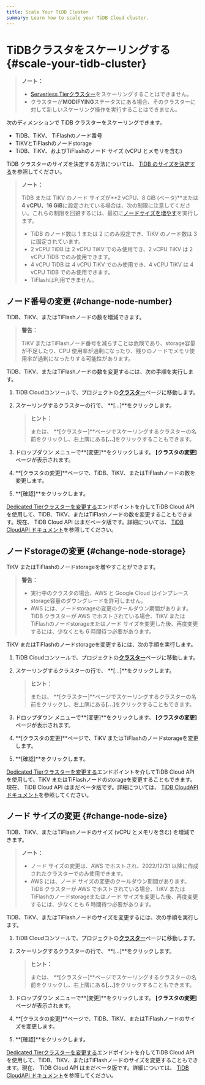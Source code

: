 ```yaml
---
title: Scale Your TiDB Cluster
summary: Learn how to scale your TiDB Cloud cluster.
---
```


# TiDBクラスタをスケーリングする {#scale-your-tidb-cluster}

> **ノート：**
>
> -   [Serverless Tierクラスター](/tidb-cloud/select-cluster-tier.md#serverless-tier-beta)をスケーリングすることはできません。
> -   クラスターが**MODIFYING**ステータスにある場合、そのクラスターに対して新しいスケーリング操作を実行することはできません。

次のディメンションで TiDB クラスターをスケーリングできます。

-   TiDB、TiKV、 TiFlashのノード番号
-   TiKVとTiFlashのノードstorage
-   TiDB、TiKV、およびTiFlashのノード サイズ (vCPU とメモリを含む)

TiDB クラスターのサイズを決定する方法については、 [TiDB のサイズを決定する](/tidb-cloud/size-your-cluster.md)を参照してください。

> **ノート：**
>
> TiDB または TiKV のノード サイズが**2 vCPU、8 GiB (ベータ)**または<strong>4 vCPU、16 GiB</strong>に設定されている場合は、次の制限に注意してください。これらの制限を回避するには、最初に[ノードサイズを増やす](#change-node-size)を実行します。
>
> -   TiDB のノード数は 1 または 2 にのみ設定でき、TiKV のノード数は 3 に固定されています。
> -   2 vCPU TiDB は 2 vCPU TiKV でのみ使用でき、2 vCPU TiKV は 2 vCPU TiDB でのみ使用できます。
> -   4 vCPU TiDB は 4 vCPU TiKV でのみ使用でき、4 vCPU TiKV は 4 vCPU TiDB でのみ使用できます。
> -   TiFlashは利用できません。

## ノード番号の変更 {#change-node-number}

TiDB、TiKV、またはTiFlashノードの数を増減できます。

> **警告：**
>
> TiKV またはTiFlashノード番号を減らすことは危険であり、storage容量が不足したり、CPU 使用率が過剰になったり、残りのノードでメモリ使用率が過剰になったりする可能性があります。

TiDB、TiKV、またはTiFlashノードの数を変更するには、次の手順を実行します。

1.  TiDB Cloudコンソールで、プロジェクトの[**クラスター**](https://tidbcloud.com/console/clusters)ページに移動します。

2.  スケーリングするクラスターの行で、 **[...]**をクリックします。

    > **ヒント：**
    >
    > または、 **[クラスター]**ページでスケーリングするクラスターの名前をクリックし、右上隅にある<strong>[...]</strong>をクリックすることもできます。

3.  ドロップダウン メニューで**[変更]**をクリックします。 <strong>[クラスタの変更]</strong>ページが表示されます。

4.  **[クラスタの変更]**ページで、TiDB、TiKV、またはTiFlashノードの数を変更します。

5.  **[確認]**をクリックします。

[Dedicated Tierクラスターを変更する](https://docs.pingcap.com/tidbcloud/api/v1beta#tag/Cluster/operation/UpdateCluster)エンドポイントを介してTiDB Cloud API を使用して、TiDB、TiKV、またはTiFlashノードの数を変更することもできます。現在、 TiDB Cloud API はまだベータ版です。詳細については、 [TiDB CloudAPI ドキュメント](https://docs.pingcap.com/tidbcloud/api/v1beta)を参照してください。

## ノードstorageの変更 {#change-node-storage}

TiKV またはTiFlashのノードstorageを増やすことができます。

> **警告：**
>
> -   実行中のクラスタの場合、AWS と Google Cloud はインプレースstorage容量のダウングレードを許可しません。
> -   AWS には、ノードstorageの変更のクールダウン期間があります。 TiDB クラスターが AWS でホストされている場合、TiKV またはTiFlashのノードstorageまたはノード サイズを変更した後、再度変更するには、少なくとも 6 時間待つ必要があります。

TiKV またはTiFlashのノードstorageを変更するには、次の手順を実行します。

1.  TiDB Cloudコンソールで、プロジェクトの[**クラスター**](https://tidbcloud.com/console/clusters)ページに移動します。

2.  スケーリングするクラスターの行で、 **[...]**をクリックします。

    > **ヒント：**
    >
    > または、 **[クラスター]**ページでスケーリングするクラスターの名前をクリックし、右上隅にある<strong>[...]</strong>をクリックすることもできます。

3.  ドロップダウン メニューで**[変更]**をクリックします。 <strong>[クラスタの変更]</strong>ページが表示されます。

4.  **[クラスタの変更]**ページで、TiKV またはTiFlashのノードstorageを変更します。

5.  **[確認]**をクリックします。

[Dedicated Tierクラスターを変更する](https://docs.pingcap.com/tidbcloud/api/v1beta#tag/Cluster/operation/UpdateCluster)エンドポイントを介してTiDB Cloud API を使用して、TiKV またはTiFlashノードのstorageを変更することもできます。現在、 TiDB Cloud API はまだベータ版です。詳細については、 [TiDB CloudAPI ドキュメント](https://docs.pingcap.com/tidbcloud/api/v1beta)を参照してください。

## ノード サイズの変更 {#change-node-size}

TiDB、TiKV、またはTiFlashノードのサイズ (vCPU とメモリを含む) を増減できます。

> **ノート：**
>
> -   ノード サイズの変更は、AWS でホストされ、2022/12/31 以降に作成されたクラスターでのみ使用できます。
> -   AWS には、ノード サイズの変更のクールダウン期間があります。 TiDB クラスターが AWS でホストされている場合、TiKV またはTiFlashのノードstorageまたはノード サイズを変更した後、再度変更するには、少なくとも 6 時間待つ必要があります。

TiDB、TiKV、またはTiFlashノードのサイズを変更するには、次の手順を実行します。

1.  TiDB Cloudコンソールで、プロジェクトの[**クラスター**](https://tidbcloud.com/console/clusters)ページに移動します。

2.  スケーリングするクラスターの行で、 **[...]**をクリックします。

    > **ヒント：**
    >
    > または、 **[クラスター]**ページでスケーリングするクラスターの名前をクリックし、右上隅にある<strong>[...]</strong>をクリックすることもできます。

3.  ドロップダウン メニューで**[変更]**をクリックします。 <strong>[クラスタの変更]</strong>ページが表示されます。

4.  **[クラスタの変更]**ページで、TiDB、TiKV、またはTiFlashノードのサイズを変更します。

5.  **[確認]**をクリックします。

[Dedicated Tierクラスターを変更する](https://docs.pingcap.com/tidbcloud/api/v1beta#tag/Cluster/operation/UpdateCluster)エンドポイントを介してTiDB Cloud API を使用して、TiDB、TiKV、またはTiFlashノードのサイズを変更することもできます。現在、 TiDB Cloud API はまだベータ版です。詳細については、 [TiDB CloudAPI ドキュメント](https://docs.pingcap.com/tidbcloud/api/v1beta)を参照してください。
